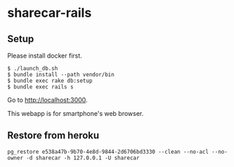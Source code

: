 # sharecar-rails

## Setup

Please install docker first.

```shell-session
$ ./launch_db.sh
$ bundle install --path vendor/bin
$ bundle exec rake db:setup
$ bundle exec rails s
```

Go to [http://localhost:3000](http://localhost:3000).

This webapp is for smartphone's web browser.

## Restore from heroku

```shell-session
pg_restore e538a47b-9b70-4e8d-9844-2d6706bd3330 --clean --no-acl --no-owner -d sharecar -h 127.0.0.1 -U sharecar
```